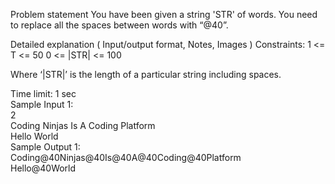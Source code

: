 Problem statement
You have been given a string 'STR' of words. You need to replace all the spaces between words with “@40”.

Detailed explanation ( Input/output format, Notes, Images )
Constraints:
1 <= T <= 50
0 <= |STR| <= 100

Where ‘|STR|’ is the length of a particular string including spaces.

Time limit: 1 sec<br>
Sample Input 1:<br>
2<br>
Coding Ninjas Is A Coding Platform<br>
Hello World<br>
Sample Output 1:<br>
Coding@40Ninjas@40Is@40A@40Coding@40Platform<br>
Hello@40World<br>
